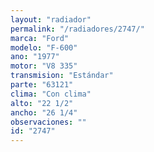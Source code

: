 ```yaml
---
layout: "radiador"
permalink: "/radiadores/2747/"
marca: "Ford"
modelo: "F-600"
ano: "1977"
motor: "V8 335"
transmision: "Estándar"
parte: "63121"
clima: "Con clima"
alto: "22 1/2"
ancho: "26 1/4"
observaciones: ""
id: "2747"
---
```


